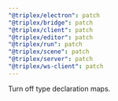 ```yaml
---
"@triplex/electron": patch
"@triplex/bridge": patch
"@triplex/client": patch
"@triplex/editor": patch
"@triplex/run": patch
"@triplex/scene": patch
"@triplex/server": patch
"@triplex/ws-client": patch
---
```


Turn off type declaration maps.
